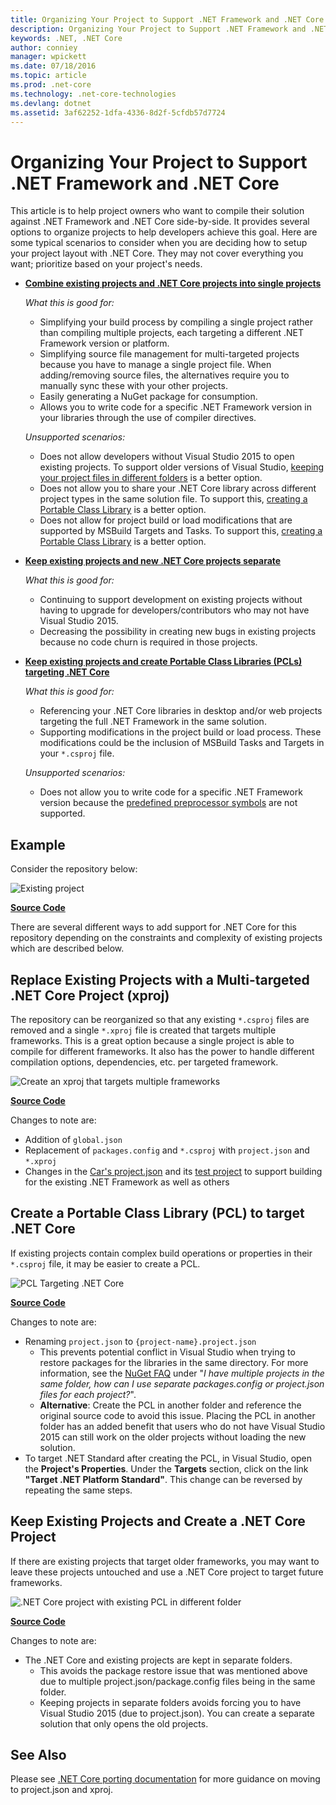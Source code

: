 ```yaml
---
title: Organizing Your Project to Support .NET Framework and .NET Core
description: Organizing Your Project to Support .NET Framework and .NET Core
keywords: .NET, .NET Core
author: conniey
manager: wpickett
ms.date: 07/18/2016
ms.topic: article
ms.prod: .net-core
ms.technology: .net-core-technologies
ms.devlang: dotnet
ms.assetid: 3af62252-1dfa-4336-8d2f-5cfdb57d7724
---
```


# Organizing Your Project to Support .NET Framework and .NET Core

This article is to help project owners who want to compile their solution against .NET Framework and .NET Core side-by-side.  It provides several options to organize projects to help developers achieve this goal.  Here are some typical scenarios to consider when you are deciding how to setup your project layout with .NET Core.  They may not cover everything you want; prioritize based on your project's needs.

* [**Combine existing projects and .NET Core projects into single projects**][option-xproj]
  
  *What this is good for:*
  * Simplifying your build process by compiling a single project rather than compiling multiple projects, each targeting a different .NET Framework version or platform.
  * Simplifying source file management for multi-targeted projects because you have to manage a single project file.  When adding/removing source files, the alternatives require you to manually sync these with your other projects.
  * Easily generating a NuGet package for consumption.
  * Allows you to write code for a specific .NET Framework version in your libraries through the use of compiler directives.
  
  *Unsupported scenarios:*
  * Does not allow developers without Visual Studio 2015 to open existing projects. To support older versions of Visual Studio, [keeping your project files in different folders](#support-vs) is a better option.
  * Does not allow you to share your .NET Core library across different project types in the same solution file. To support this, [creating a Portable Class Library](#support-pcl) is a better option.
  * Does not allow for project build or load modifications that are supported by MSBuild Targets and Tasks. To support this, [creating a Portable Class Library](#support-pcl) is a better option.

* <a name="support-vs"></a>[**Keep existing projects and new .NET Core projects separate**][option-xproj-folder]
  
  *What this is good for:*
  * Continuing to support development on existing projects without having to upgrade for developers/contributors who may not have Visual Studio 2015.
  * Decreasing the possibility in creating new bugs in existing projects because no code churn is required in those projects.

* <a name="support-pcl"></a>[**Keep existing projects and create Portable Class Libraries (PCLs) targeting .NET Core**][option-pcl]

  *What this is good for:*
  * Referencing your .NET Core libraries in desktop and/or web projects targeting the full .NET Framework in the same solution.
  * Supporting modifications in the project build or load process. These modifications could be the inclusion of MSBuild Tasks and Targets in your `*.csproj` file.

  *Unsupported scenarios:*
  * Does not allow you to write code for a specific .NET Framework version because the [predefined preprocessor symbols][how-to-multitarget] are not supported.

## Example

Consider the repository below:

![Existing project][example-initial-project]

[**Source Code**][example-initial-project-code]

There are several different ways to add support for .NET Core for this repository depending on the constraints and complexity of existing projects which are described below.

## Replace Existing Projects with a Multi-targeted .NET Core Project (xproj)

The repository can be reorganized so that any existing `*.csproj` files are removed and a single `*.xproj` file is created that targets multiple frameworks.  This is a great option because a single project is able to compile for different frameworks.  It also has the power to handle different compilation options, dependencies, etc. per targeted framework.

![Create an xproj that targets multiple frameworks][example-xproj]

[**Source Code**][example-xproj-code]

Changes to note are:
* Addition of `global.json`
* Replacement of `packages.config` and `*.csproj` with `project.json` and `*.xproj`
* Changes in the [Car's project.json][example-xproj-projectjson] and its [test project][example-xproj-projectjson-test] to support building for the existing .NET Framework as well as others

## Create a Portable Class Library (PCL) to target .NET Core

If existing projects contain complex build operations or properties in their `*.csproj` file, it may be easier to create a PCL.

![][example-pcl]

[**Source Code**][example-pcl-code]

Changes to note are:
*  Renaming `project.json` to `{project-name}.project.json`
    * This prevents potential conflict in Visual Studio when trying to restore packages for the libraries in the same directory. For more information, see the [NuGet FAQ](https://docs.nuget.org/consume/nuget-faq#working-with-packages) under "_I have multiple projects in the same folder, how can I use separate packages.config or project.json files for each project?_".
    *  **Alternative**: Create the PCL in another folder and reference the original source code to avoid this issue.  Placing the PCL in another folder has an added benefit that users who do not have Visual Studio 2015 can still work on the older projects without loading the new solution.
*  To target .NET Standard after creating the PCL, in Visual Studio, open the **Project's Properties**. Under the **Targets** section, click on the link **"Target .NET Platform Standard"**.  This change can be reversed by repeating the same steps.

## Keep Existing Projects and Create a .NET Core Project

If there are existing projects that target older frameworks, you may want to leave these projects untouched and use a .NET Core project to target future frameworks.

![.NET Core project with existing PCL in different folder][example-xproj-different-folder]

[**Source Code**][example-xproj-different-code]

Changes to note are:
* The .NET Core and existing projects are kept in separate folders.
    * This avoids the package restore issue that was mentioned above due to multiple project.json/package.config files being in the same folder.
    * Keeping projects in separate folders avoids forcing you to have Visual Studio 2015 (due to project.json).  You can create a separate solution that only opens the old projects.

## See Also

Please see [.NET Core porting documentation][porting-doc] for more guidance on moving to project.json and xproj.

[porting-doc]: index.md
[example-initial-project]: media/project-structure/project.png "Existing project"
[example-initial-project-code]: https://github.com/dotnet/core-docs/tree/master/samples/core-projects/libraries/migrate-library/

[example-xproj]: media/project-structure/project.xproj.png "Create an xproj that targets multiple frameworks"
[example-xproj-code]: https://github.com/dotnet/core-docs/tree/master/samples/core-projects/libraries/migrate-library-xproj/
[example-xproj-projectjson]: https://github.com/dotnet/core-docs/tree/master/samples/core-projects/libraries/migrate-library-xproj/src/Car/project.json
[example-xproj-projectjson-test]: https://github.com/dotnet/core-docs/tree/master/samples/core-projects/libraries/migrate-library-xproj/tests/Car.Tests/project.json

[example-xproj-different-folder]: media/project-structure/project.xproj.different.png ".NET Core project with existing PCL in different folder"
[example-xproj-different-code]: https://github.com/dotnet/core-docs/tree/master/samples/core-projects/libraries/migrate-library-xproj-keep-csproj/

[example-pcl]: media/project-structure/project.pcl.png "PCL Targeting .NET Core"
[example-pcl-code]: https://github.com/dotnet/core-docs/tree/master/samples/core-projects/libraries/migrate-library-pcl

[option-xproj]: #replace-existing-projects-with-a-multi-targeted-net-core-project-xproj
[option-pcl]: #create-a-portable-class-library-pcl-to-target-net-core
[option-xproj-folder]: #keep-existing-projects-and-create-a-net-core-project

[how-to-multitarget]: ../tutorials/libraries.md#how-to-multitarget
